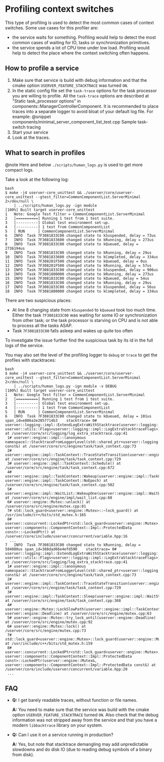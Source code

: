 # Profiling context switches 

This type of profiling is used to detect the most common cases of context
switches. Some use cases for this profiler are:

* the service waits for something. Profiling would help to detect the most
  common cases of waiting for IO, tasks or synchronization primitives.
* the service spends a lot of CPU time under low load. Profiling would help
  to detect the place where the context switching often happens.


## How to profile a service

1. Make sure that service is build with debug information and that the 
cmake option `USERVER_FEATURE_STACKTRACE` was turned `ON`.
2. In the static config file set the `task-trace` options for the task processor
you are willing to profile. All the `task-trace` options are described at
"Static task_processor options" in components::ManagerControllerComponent. It 
is recommended to place traces into a separate
logger to avoid bloat of your default log file. For example:
@snippet components/minimal_server_component_list_test.cpp  Sample task-switch tracing
3. Start your service
4. Look at the traces.


## What to search in profiles

@note Here and below `./scripts/human_logs.py` is used to get more compact logs.

Take a look at the following log:

```
bash
$ make -j4 userver-core_unittest && ./userver/core/userver-core_unittest --gtest_filter=CommonComponentList.ServerMinimal 2>/dev/null \
    | ../scripts/human_logs.py -ign module
[100%] Built target userver-core_unittest
1   Note: Google Test filter = CommonComponentList.ServerMinimal
2   [==========] Running 1 test from 1 test suite.
3   [----------] Global test environment set-up.
4   [----------] 1 test from CommonComponentList
5   [ RUN      ] CommonComponentList.ServerMinimal
6   INFO  Task 7F3081833C00 changed state to kSuspended, delay = 73us 
7   INFO  Task 7F3081833600 changed state to kRunning, delay = 273us 
8   INFO  Task 7F3081833C00 changed state to kQueued, delay = 2736194us 
9   INFO  Task 7F3081833C00 changed state to kRunning, delay = 29us 
10  INFO  Task 7F3081833600 changed state to kCompleted, delay = 334us 
11  INFO  Task 7F308201F500 changed state to kQueued, delay = 0us 
12  INFO  Task 7F308201F500 changed state to kRunning, delay = 57us 
13  INFO  Task 7F3081833C00 changed state to kSuspended, delay = 906us 
14  INFO  Task 7F3081800000 changed state to kRunning, delay = 273us 
15  INFO  Task 7F3081833C00 changed state to kQueued, delay = 54us 
16  INFO  Task 7F3081833C00 changed state to kRunning, delay = 29us 
17  INFO  Task 7F3081833C00 changed state to kSuspended, delay = 56us 
18  INFO  Task 7F3081800000 changed state to kCompleted, delay = 334us 
```

There are two suspicious places:
* At line 8 changing state from `kSuspended` to `kQueued` took too much time.
  Either the task `7F3081833C00` was waiting for some IO or synchronization
  from other task;
  or the task processor is starving on CPU and is not able to process all the
  tasks ASAP.
* Task `7F3081833C00` falls asleep and wakes up quite too often

To investigate the issue further find the suspicious task by its id in the full
logs of the service.

You may also set the level of the
profiling logger to `debug` or `trace` to get the profiles with stacktraces:

```
bash
$ make -j4 userver-core_unittest && ./userver/core/userver-core_unittest --gtest_filter=CommonComponentList.ServerMinimal 2>/dev/null \
    | ../scripts/human_logs.py -ign module -v DEBUG
[100%] Built target userver-core_unittest
1   Note: Google Test filter = CommonComponentList.ServerMinimal
2   [==========] Running 1 test from 1 test suite.
3   [----------] Global test environment set-up.
4   [----------] 1 test from CommonComponentList
5   [ RUN      ] CommonComponentList.ServerMinimal
6   INFO  Task 7F3081833C00 changed state to kQueued, delay = 101us span_id=e806a3e2857714b3	stacktrace= 0# userver::logging::impl::ExtendLogExtraWithStacktrace(userver::logging::LogExtra&, userver::utils::Flags<userver::logging::impl::LogExtraStacktraceFlags>) at /userver/core/src/logging/log_extra_stacktrace.cpp:41
 1# userver::engine::impl::(anonymous namespace)::StacktraceFromLoggerLevel(std::shared_ptr<userver::logging::impl::LoggerWithInfo> const&) at /userver/core/src/engine/task/task_context.cpp:73
 2# userver::engine::impl::TaskContext::TraceStateTransition(userver::engine::Task::State) at /userver/core/src/engine/task/task_context.cpp:729
 3# userver::engine::impl::TaskContext::Schedule() at /userver/core/src/engine/task/task_context.cpp:672
 4# userver::engine::impl::TaskContext::Wakeup(userver::engine::impl::TaskContext::WakeupSource, userver::engine::impl::TaskContext::NoEpoch) at /userver/core/src/engine/task/task_context.cpp:502
 5# userver::engine::impl::WaitList::WakeupOne(userver::engine::impl::WaitList::Lock&) at /userver/core/src/engine/impl/wait_list.cpp:68
 6# userver::engine::Mutex::unlock() at /userver/core/src/engine/mutex.cpp:81
 7# std::lock_guard<userver::engine::Mutex>::~lock_guard() at /usr/include/c++/bits/std_mutex.h:165
 8# userver::concurrent::LockedPtr<std::lock_guard<userver::engine::Mutex>, userver::components::ComponentContext::Impl::ProtectedData const>::~LockedPtr() at /userver/core/include/userver/concurrent/variable.hpp:16
  ... 
7   INFO  Task 7F3081833C00 changed state to kRunning, delay = 584080us span_id=388dad66e4efd590	stacktrace= 0# userver::logging::impl::ExtendLogExtraWithStacktrace(userver::logging::LogExtra&, userver::utils::Flags<userver::logging::impl::LogExtraStacktraceFlags>) at /userver/core/src/logging/log_extra_stacktrace.cpp:41
 1# userver::engine::impl::(anonymous namespace)::StacktraceFromLoggerLevel(std::shared_ptr<userver::logging::impl::LoggerWithInfo> const&) at /userver/core/src/engine/task/task_context.cpp:73
 2# userver::engine::impl::TaskContext::TraceStateTransition(userver::engine::Task::State) at /userver/core/src/engine/task/task_context.cpp:729
 3# userver::engine::impl::TaskContext::Sleep(userver::engine::impl::WaitStrategy&) at /userver/core/src/engine/task/task_context.cpp:368
 4# userver::engine::Mutex::LockSlowPath(userver::engine::impl::TaskContext&, userver::engine::Deadline) at /userver/core/src/engine/mutex.cpp:63
 5# userver::engine::Mutex::try_lock_until(userver::engine::Deadline) at /userver/core/src/engine/mutex.cpp:92
 6# userver::engine::Mutex::lock() at /userver/core/src/engine/mutex.cpp:73
 7# std::lock_guard<userver::engine::Mutex>::lock_guard(userver::engine::Mutex&) at /usr/include/c++/bits/std_mutex.h:159
 8# userver::concurrent::LockedPtr<std::lock_guard<userver::engine::Mutex>, userver::components::ComponentContext::Impl::ProtectedData const>::LockedPtr(userver::engine::Mutex&, userver::components::ComponentContext::Impl::ProtectedData const&) at /userver/core/include/userver/concurrent/variable.hpp:20
 ...
```


## FAQ

- **Q:** I get barely readable traces, without function or file names.

  **A:** You need to make sure that the service was build with the
  cmake option `USERVER_FEATURE_STACKTRACE` turned `ON`. Also check that
  the debug information was not stripped away from the service and that you
  have a modern `libbacktrace` library on your system.
  
- **Q:** Can I use it on a service running in production?

  **A:** Yes, but note that stacktrace demangling may add unpredictable
  slowdowns and do disk IO (due to reading debug symbols of a binary from disk).
